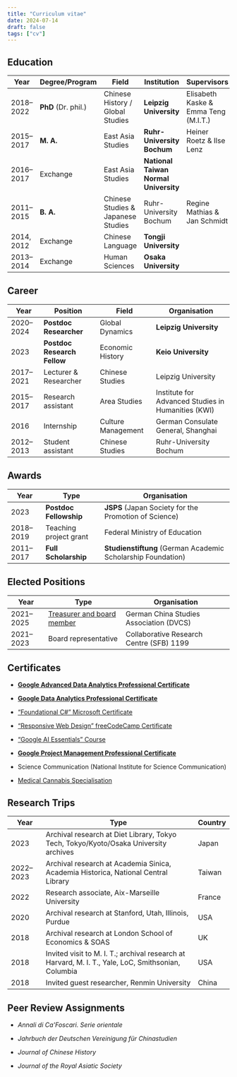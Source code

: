 ```yaml
---
title: "Curriculum vitae"
date: 2024-07-14
draft: false
tags: ["cv"]
---
```


## Education

| Year       | Degree/Program      | Field                              | Institution                           | Supervisors                          |
| ---------- | ------------------- | ---------------------------------- | ------------------------------------- | ------------------------------------ |
| 2018–2022  | **PhD** (Dr. phil.) | Chinese History / Global Studies   | **Leipzig University**                | Elisabeth Kaske & Emma Teng (M.I.T.) |
| 2015–2017  | **M. A.**           | East Asia Studies                  | **Ruhr-University Bochum**            | Heiner Roetz & Ilse Lenz             |
| 2016–2017  | Exchange            | East Asia Studies                  | **National Taiwan Normal University** |                                      |
| 2011–2015  | **B. A.**           | Chinese Studies & Japanese Studies | Ruhr-University Bochum                | Regine Mathias & Jan Schmidt         |
| 2014, 2012 | Exchange            | Chinese Language                   | **Tongji University**                 |                                      |
| 2013–2014  | Exchange            | Human Sciences                     | **Osaka University**                  |                                      |

## Career

| Year      | Position                    | Field              | Organisation                                               |
| --------- | --------------------------- | ------------------ | ---------------------------------------------------------- |
| 2020–2024 | **Postdoc Researcher**      | Global Dynamics    | **Leipzig University**                                     |
| 2023      | **Postdoc Research Fellow** | Economic History   | **Keio University**                                        |
| 2017–2021 | Lecturer & Researcher       | Chinese Studies    | Leipzig University                                         |
| 2015–2017 | Research assistant          | Area Studies       | Institute for Advanced Studies in         Humanities (KWI) |
| 2016      | Internship                  | Culture Management | German Consulate General, Shanghai                         |
| 2012–2013 | Student assistant           | Chinese Studies    | Ruhr-University Bochum                                     |

## Awards

| Year      | Type                   | Organisation                                                 |
| --------- | ---------------------- | ------------------------------------------------------------ |
| 2023      | **Postdoc Fellowship** | **JSPS** (Japan Society for the Promotion of Science)        |
| 2018–2019 | Teaching project grant | Federal Ministry of Education                                |
| 2011–2017 | **Full Scholarship**   | **Studienstiftung** (German Academic Scholarship Foundation) |

## Elected Positions

| Year      | Type                                                          | Organisation                                        |
| --------- | ------------------------------------------------------------- | --------------------------------------------------- |
| 2021–2025 | [Treasurer and board member](https://dvcs.eu/vorstand_en.php) | German China             Studies Association (DVCS) |
| 2021–2023 | Board representative                                          | Collaborative Research Centre          (SFB) 1199   |

## Certificates

+ **[Google Advanced Data Analytics Professional Certificate](https://coursera.org/share/d1b68eb35cabed11e6ceee1fc9e1f20c)**

+ [**Google Data Analytics Professional Certificate**](https://coursera.org/share/2d08c6326db8b3daae1a9ecc8438d700)

+ [“Foundational C#” Microsoft Certificate](https://www.freecodecamp.org/certification/fcc44570c3e-2467-4253-bbd3-8da5eea6ff16/foundational-c-sharp-with-microsoft)

+ [“Responsive Web Design” freeCodeCamp Certificate](https://www.freecodecamp.org/certification/fcc44570c3e-2467-4253-bbd3-8da5eea6ff16/responsive-web-design)

+ [“Google AI Essentials” Course](https://coursera.org/share/69afcd6af73426124b8940a20e14b83f)

+ [**Google Project Management Professional Certificate**](https://coursera.org/share/91580a032f98d661073ba68b8363f9ff)

+ Science Communication (National Institute for Science Communication)

+ [Medical Cannabis Specialisation](https://coursera.org/share/42a30d066c27eda73bc520b073c6e1ea)

## Research Trips

| Year      | Type                                                                                                | Country |
| --------- | --------------------------------------------------------------------------------------------------- | ------- |
| 2023      | Archival research at Diet Library, Tokyo Tech,             Tokyo/Kyoto/Osaka University archives    | Japan   |
| 2022–2023 | Archival research at Academia Sinica, Academia             Historica, National Central Library      | Taiwan  |
| 2022      | Research associate, Aix-Marseille University                                                        | France  |
| 2020      | Archival research at Stanford, Utah, Illinois, Purdue                                               | USA     |
| 2018      | Archival research at London School of Economics & SOAS                                              | UK      |
| 2018      | Invited visit to M. I. T.; archival research at Harvard, M. I. T., Yale, LoC, Smithsonian, Columbia | USA     |
| 2018      | Invited guest researcher, Renmin University                                                         | China   |

## Peer Review Assignments

+ *Annali di Ca'Foscari. Serie orientale*

+ *Jahrbuch der Deutschen Vereinigung für Chinastudien*

+ *Journal of Chinese History*

+ *Journal of the Royal Asiatic Society*